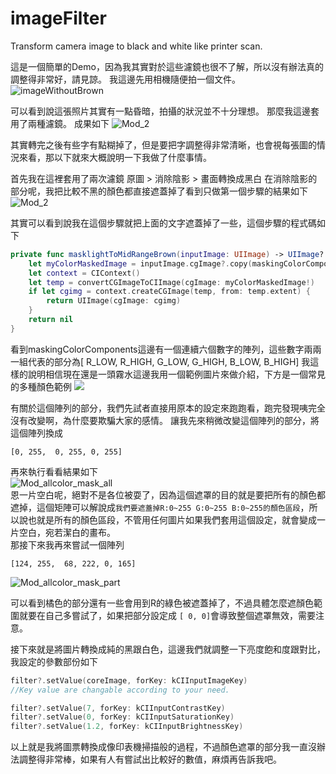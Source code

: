 # imageFilter
Transform camera image to black and white like printer scan.

這是一個簡單的Demo，因為我其實對於這些濾鏡也很不了解，所以沒有辦法真的調整得非常好，請見諒。
我這邊先用相機隨便拍一個文件。
![imageWithoutBrown](imageFilter/2.jpg)

可以看到說這張照片其實有一點昏暗，拍攝的狀況並不十分理想。 那麼我這邊套用了兩種濾鏡。 成果如下
![Mod_2](imageFilter/Mod_2.jpg)

其實轉完之後有些字有點糊掉了，但是要把字調整得非常清晰，也會視每張圖的情況來看，那以下就來大概說明一下我做了什麼事情。

首先我在這裡套用了兩次濾鏡  原圖 > 消除陰影 > 畫面轉換成黑白
在消除陰影的部分呢，我把比較不黑的顏色都直接遮蓋掉了看到只做第一個步驟的結果如下
![Mod_2](imageFilter/Mod_2_1.jpg)

其實可以看到說我在這個步驟就把上面的文字遮蓋掉了一些，這個步驟的程式碼如下  
  
```swift
private func masklightToMidRangeBrown(inputImage: UIImage) -> UIImage? {
    let myColorMaskedImage = inputImage.cgImage?.copy(maskingColorComponents: [100, 180,  100, 180, 20, 180])!  //[124, 255,  68, 222, 0, 165]
    let context = CIContext()
    let temp = convertCGImageToCIImage(cgImage: myColorMaskedImage!)
    if let cgimg = context.createCGImage(temp, from: temp.extent) {
        return UIImage(cgImage: cgimg)
    }
    return nil
}
```
  
看到maskingColorComponents這邊有一個連續六個數字的陣列，這些數字兩兩一組代表的部分為[ R_LOW, R_HIGH, G_LOW, G_HIGH, B_LOW, B_HIGH]
我這樣的說明相信現在還是一頭霧水這邊我用一個範例圖片來做介紹，下方是一個常見的多種顏色範例
![](imageFilter/allcolor.jpg)  
  
有關於這個陣列的部分，我們先試者直接用原本的設定來跑跑看，跑完發現咦完全沒有改變啊，為什麼要欺騙大家的感情。 
讓我先來稍微改變這個陣列的部分，將這個陣列換成
```
[0, 255,  0, 255, 0, 255]
```
再來執行看看結果如下  
![Mod_allcolor_mask_all](imageFilter/Mod_allcolor_mask_all.jpg)  
恩一片空白呢，絕對不是各位被耍了，因為這個遮罩的目的就是要把所有的顏色都遮掉，這個矩陣可以解說成`我們要遮蓋掉R:0~255 G:0~255 B:0~255的顏色區段`，所以說也就是所有的顏色區段，不管用任何圖片如果我們套用這個設定，就會變成一片空白，宛若潔白的畫布。  
那接下來我再來嘗試一個陣列  
```
[124, 255,  68, 222, 0, 165]
```
![Mod_allcolor_mask_part](imageFilter/Mod_allcolor_mask_part.jpg)  

可以看到橘色的部分還有一些會用到R的綠色被遮蓋掉了，不過具體怎麼遮顏色範圍就要在自己多嘗試了，如果把部分設定成 `[ 0, 0]`會導致整個遮罩無效，需要注意。

接下來就是將圖片轉換成純的黑跟白色，這邊我們就調整一下亮度飽和度跟對比，我設定的參數部份如下
```swift
filter?.setValue(coreImage, forKey: kCIInputImageKey)
//Key value are changable according to your need.

filter?.setValue(7, forKey: kCIInputContrastKey)
filter?.setValue(0, forKey: kCIInputSaturationKey)
filter?.setValue(1.2, forKey: kCIInputBrightnessKey)
```
  
以上就是我將圖票轉換成像印表機掃描般的過程，不過顏色遮罩的部分我一直沒辦法調整得非常棒，如果有人有嘗試出比較好的數值，麻煩再告訴我吧。